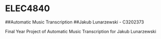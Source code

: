 # ELEC4840

##Automatic Music Transcription
##Jakub Lunarzewski - C3202373

Final Year Project of Automatic Music Transcription for Jakub Lunarzewski